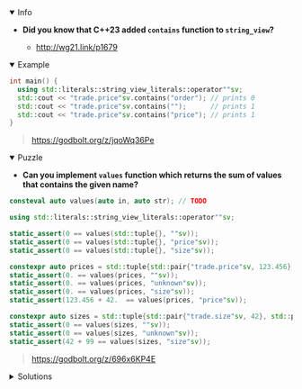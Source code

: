 <details open><summary>Info</summary><p>

* **Did you know that C++23 added `contains` function to `string_view`?**

  * http://wg21.link/p1679

</p></details><details open><summary>Example</summary><p>

```cpp
int main() {
  using std::literals::string_view_literals::operator""sv;
  std::cout << "trade.price"sv.contains("order"); // prints 0
  std::cout << "trade.price"sv.contains("");      // prints 1
  std::cout << "trade.price"sv.contains("price"); // prints 1
}
```

> https://godbolt.org/z/jqoWq36Pe

</p></details><details open><summary>Puzzle</summary><p>

* **Can you implement `values` function which returns the sum of values that contains the given name?**

```cpp
consteval auto values(auto in, auto str); // TODO

using std::literals::string_view_literals::operator""sv;

static_assert(0 == values(std::tuple{}, ""sv));
static_assert(0 == values(std::tuple{}, "price"sv));
static_assert(0 == values(std::tuple{}, "size"sv));

constexpr auto prices = std::tuple{std::pair{"trade.price"sv, 123.456}, std::pair{"order.price"sv, 42.}};
static_assert(0. == values(prices, ""sv));
static_assert(0. == values(prices, "unknown"sv));
static_assert(0. == values(prices, "size"sv));
static_assert(123.456 + 42.  == values(prices, "price"sv));

constexpr auto sizes = std::tuple{std::pair{"trade.size"sv, 42}, std::pair{"trade.id"sv, 100}, std::pair{"order.size"sv, 99}};
static_assert(0 == values(sizes, ""sv));
static_assert(0 == values(sizes, "unknown"sv));
static_assert(42 + 99 == values(sizes, "size"sv));
```

> https://godbolt.org/z/696x6KP4E

</p></details><details><summary>Solutions</summary><p>

```cpp
consteval auto values(const auto& t, const auto str) {
  const auto value_for = [&] (const auto& p) {
    const auto& [name, value] = p;
    return not std::empty(str) and name.contains(str) ? value : decltype(value){};
  };
  return std::apply([&] (auto&&... elems) {
    return (value_for(elems) + ... + 0);
  }, t);
}
```

> https://godbolt.org/z/e8o86sxo1

```cpp
consteval auto values(auto in, auto str)
{
    return std::apply( [&str](auto ... args ){
        return ( ( !str.empty() && args.first.contains(str) ? args.second : 0 ) + ... + 0) ;
    }, in );
}
```

> https://godbolt.org/z/9Yf8q1EGn

```cpp
consteval auto values(auto in, auto str) {
  return std::apply(
      [&](const auto&... args) {
        return (([&] {
                  if (const auto& [name, value] = args;
                      not std::empty(str) and name.contains(str))
                    return value;
                  else
                    return decltype(value){};
                }()) +
                ... + 0);
      },
      in);
}
```

> https://godbolt.org/z/Gqh3z81Yr

```cpp
constexpr auto value(auto in, auto str) {
  if constexpr (requires {
                  in.first;
                  in.second;
                  in.first.contains(str);
                  std::empty(str);
                }) {
    if (not std::empty(str) and in.first.contains(str)) {
      return in.second;
    } else {
        return decltype(in.second){};
    }
  } else {
    return 0;
  }
};

consteval auto values(auto in, auto str) {
  return std::apply(
      [&str](const auto&... items) { return (value(items, str) + ... + 0); },
      in);
}
```

> https://godbolt.org/z/qEq3653nf

```cpp
consteval auto values(auto const& tuple, auto const strv) noexcept {
  const auto check_pairs = [=](auto const& pair) {
    if (std::empty(strv) or pair.first.find(strv) == std::string_view::npos) {
        return decltype(pair.second){};
    }
    return pair.second;
  };

  return std::apply([&] (auto const&... pairs) {
    return (check_pairs(pairs) + ... + 0);
  }, tuple);
}
```

> https://godbolt.org/z/hTK517PW8

```cpp
consteval auto values(auto in, auto str)
{
    return std::apply([&](auto... vs) -> decltype((0 + ... + vs.second))
    {
        return str.empty() ? 0 : (0 + ... + (vs.first.contains(str) ? vs.second : 0));
    }, in);
}
```

> https://godbolt.org/z/8xev5GTPz

```cpp
consteval auto values(auto in, auto str){
    const auto value = [&](const auto& arg){
        const auto [arg_str, arg_val] = arg;
        const auto default_val = decltype(arg_val){};
        return not std::empty(str) and arg_str.contains(str) ? arg_val : default_val;
    };

    return std::apply([&] (auto... args){
        return (value(args) + ... + 0);
    },in);
}
```

> https://godbolt.org/z/nEsen5Ydh

```cpp
consteval auto values(const auto tup, const auto key){
    if constexpr (std::tuple_size_v<decltype(tup)> == 0)
    {
        return 0.;
    }
    else
    {
       const auto get_value=[&](const auto pair)
       {
            const auto [name, value] = pair;
            if (not std::empty(key) and name.contains(key))
            {
                return value;
            }
            else return decltype(value){};
       };

         return std::apply(
              [get_value]( const auto... args ) {
                  return (get_value(args) + ...  );
              }
         ,tup);
    }
}
```

> https://godbolt.org/z/5bEx5oEzo
